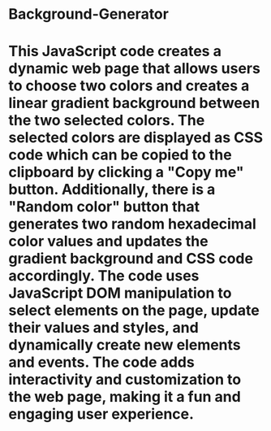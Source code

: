 # Background-Generator
# This JavaScript code creates a dynamic web page that allows users to choose two colors and creates a linear gradient background between the two selected colors. The selected colors are displayed as CSS code which can be copied to the clipboard by clicking a "Copy me" button. Additionally, there is a "Random color" button that generates two random hexadecimal color values and updates the gradient background and CSS code accordingly. The code uses JavaScript DOM manipulation to select elements on the page, update their values and styles, and dynamically create new elements and events. The code adds interactivity and customization to the web page, making it a fun and engaging user experience.
